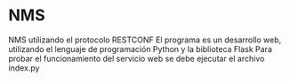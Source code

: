 # NMS
NMS utilizando el protocolo RESTCONF
El programa es un desarrollo web, utilizando el lenguaje de programación Python y la biblioteca Flask
Para probar el funcionamiento del servicio web se debe ejecutar el archivo index.py
